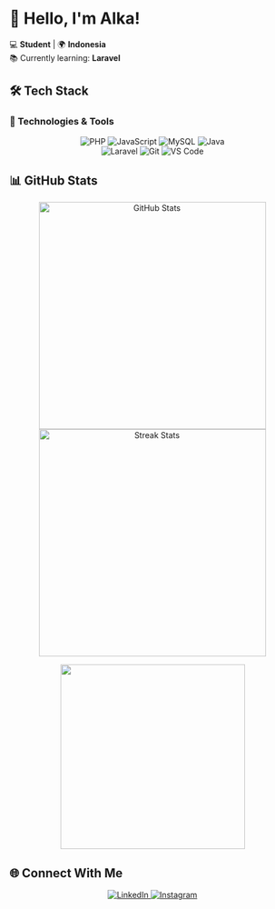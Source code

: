 # 👋 Hello, I'm Alka!

💻 **Student** | 🌍 **Indonesia**  
📚 Currently learning: **Laravel**  

## 🛠️ Tech Stack

### 🔧 Technologies & Tools
<p align="center">
  <img src="https://img.shields.io/badge/PHP-777BB4?style=for-the-badge&logo=php&logoColor=white" alt="PHP">
  <img src="https://img.shields.io/badge/JavaScript-F7DF1E?style=for-the-badge&logo=javascript&logoColor=black" alt="JavaScript">
  <img src="https://img.shields.io/badge/MySQL-005C84?style=for-the-badge&logo=mysql&logoColor=white" alt="MySQL">
  <img src="https://img.shields.io/badge/Java-ED8B00?style=for-the-badge&logo=openjdk&logoColor=white" alt="Java">
  <br>
  <img src="https://img.shields.io/badge/Laravel-FF2D20?style=for-the-badge&logo=laravel&logoColor=white" alt="Laravel">
  <img src="https://img.shields.io/badge/Git-F05032?style=for-the-badge&logo=git&logoColor=white" alt="Git">
  <img src="https://img.shields.io/badge/VS_Code-007ACC?style=for-the-badge&logo=visual-studio-code&logoColor=white" alt="VS Code">
</p>

## 📊 GitHub Stats

<div align="center">
  <img src="https://github-readme-stats.vercel.app/api?username=rohmanalka&show_icons=true&theme=radical" alt="GitHub Stats" width="400">
  <img src="https://github-readme-streak-stats.herokuapp.com/?user=rohmanalka&theme=radical" alt="Streak Stats" width="400">
</div>

<p align="center">
  <img src="https://github-readme-stats.vercel.app/api/top-langs/?username=rohmanalka&layout=compact&theme=radical&hide_border=true&size_weight=0.5&count_weight=0.5" width="325">
</p>

## 🌐 Connect With Me

<p align="center">
  <a href="https://linkedin.com/in/muhammad-rohman-al-kautsar">
    <img src="https://img.shields.io/badge/LinkedIn-0077B5?style=for-the-badge&logo=linkedin&logoColor=white" alt="LinkedIn">
  </a>
  <a href="https://instagram.com/rohmanalka_">
    <img src="https://img.shields.io/badge/Instagram-E4405F?style=for-the-badge&logo=instagram&logoColor=white" alt="Instagram">
  </a>
</p>
